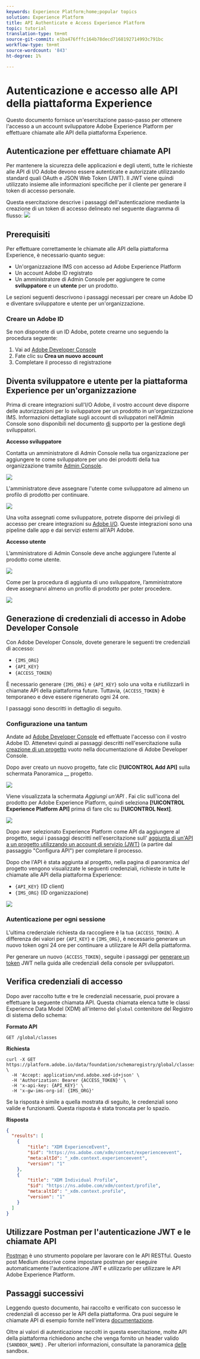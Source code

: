 ```yaml
---
keywords: Experience Platform;home;popular topics
solution: Experience Platform
title: API Authenticate e Access Experience Platform
topic: tutorial
translation-type: tm+mt
source-git-commit: e1ba476fffc164b78decd7168192714993c791bc
workflow-type: tm+mt
source-wordcount: '843'
ht-degree: 1%

---
```



# Autenticazione e accesso alle API della piattaforma Experience

Questo documento fornisce un&#39;esercitazione passo-passo per ottenere l&#39;accesso a un account sviluppatore Adobe Experience Platform per effettuare chiamate alle API della piattaforma Experience.

## Autenticazione per effettuare chiamate API

Per mantenere la sicurezza delle applicazioni e degli utenti, tutte le richieste alle API di I/O Adobe devono essere autenticate e autorizzate utilizzando standard quali OAuth e JSON Web Token (JWT). Il JWT viene quindi utilizzato insieme alle informazioni specifiche per il cliente per generare il token di accesso personale.

Questa esercitazione descrive i passaggi dell&#39;autenticazione mediante la creazione di un token di accesso delineato nel seguente diagramma di flusso:
![](images/authentication/authentication-flowchart.png)

## Prerequisiti

Per effettuare correttamente le chiamate alle API della piattaforma Experience, è necessario quanto segue:

* Un&#39;organizzazione IMS con accesso ad Adobe Experience Platform
* Un account Adobe ID registrato
* Un amministratore di Admin Console per aggiungere te come **sviluppatore** e un **utente** per un prodotto.

Le sezioni seguenti descrivono i passaggi necessari per creare un Adobe ID e diventare sviluppatore e utente per un&#39;organizzazione.

### Creare un Adobe ID

Se non disponete di un ID Adobe, potete crearne uno seguendo la procedura seguente:

1. Vai ad [Adobe Developer Console](https://console.adobe.io)
2. Fate clic su **Crea un nuovo account**
3. Completare il processo di registrazione

## Diventa sviluppatore e utente per la piattaforma Experience per un&#39;organizzazione

Prima di creare integrazioni sull&#39;I/O Adobe, il vostro account deve disporre delle autorizzazioni per lo sviluppatore per un prodotto in un&#39;organizzazione IMS. Informazioni dettagliate sugli account di sviluppatori nell&#39;Admin Console sono disponibili nel documento [di](https://helpx.adobe.com/enterprise/using/manage-developers.html) supporto per la gestione degli sviluppatori.

**Accesso sviluppatore**

Contatta un amministratore di Admin Console nella tua organizzazione per aggiungere te come sviluppatore per uno dei prodotti della tua organizzazione tramite [Admin Console](https://adminconsole.adobe.com/).

![](images/authentication/assign-developer.png)

L&#39;amministratore deve assegnare l&#39;utente come sviluppatore ad almeno un profilo di prodotto per continuare.

![](images/authentication/add-developer.png)

Una volta assegnati come sviluppatore, potrete disporre dei privilegi di accesso per creare integrazioni su [Adobe I/O](https://www.adobe.com/go/devs_console_ui). Queste integrazioni sono una pipeline dalle app e dai servizi esterni all&#39;API Adobe.

**Accesso utente**

L’amministratore di Admin Console deve anche aggiungere l’utente al prodotto come utente.

![](images/authentication/assign-users.png)

Come per la procedura di aggiunta di uno sviluppatore, l’amministratore deve assegnarvi almeno un profilo di prodotto per poter procedere.

![](images/authentication/assign-user-details.png)


## Generazione di credenziali di accesso in Adobe Developer Console

Con Adobe Developer Console, dovete generare le seguenti tre credenziali di accesso:

* `{IMS_ORG}`
* `{API_KEY}`
* `{ACCESS_TOKEN}`

È necessario generare `{IMS_ORG}` e `{API_KEY}` solo una volta e riutilizzarli in chiamate API della piattaforma future. Tuttavia, `{ACCESS_TOKEN}` è temporaneo e deve essere rigenerato ogni 24 ore.

I passaggi sono descritti in dettaglio di seguito.

### Configurazione una tantum

Andate ad [Adobe Developer Console](https://www.adobe.com/go/devs_console_ui) ed effettuate l&#39;accesso con il vostro Adobe ID. Attenetevi quindi ai passaggi descritti nell&#39;esercitazione sulla [creazione di un progetto](https://www.adobe.io/apis/experienceplatform/console/docs.html#!AdobeDocs/adobeio-console/master/projects-empty.md) vuoto nella documentazione di Adobe Developer Console.

Dopo aver creato un nuovo progetto, fate clic **[!UICONTROL Add API]** sulla schermata Panoramica __ progetto.

![](images/authentication/add-api-button.png)

Viene visualizzata la schermata _Aggiungi un&#39;API_ . Fai clic sull&#39;icona del prodotto per Adobe Experience Platform, quindi seleziona **[!UICONTROL Experience Platform API]** prima di fare clic su **[!UICONTROL Next]**.

![](images/authentication/add-platform-api.png)

Dopo aver selezionato Experience Platform come API da aggiungere al progetto, segui i passaggi descritti nell&#39;esercitazione sull&#39; [aggiunta di un&#39;API a un progetto utilizzando un account di servizio (JWT)](https://www.adobe.io/apis/experienceplatform/console/docs.html#!AdobeDocs/adobeio-console/master/services-add-api-jwt.md) (a partire dal passaggio &quot;Configura API&quot;) per completare il processo.

Dopo che l&#39;API è stata aggiunta al progetto, nella pagina di panoramica _del_ progetto vengono visualizzate le seguenti credenziali, richieste in tutte le chiamate alle API della piattaforma Experience:

* `{API_KEY}` (ID client)
* `{IMS_ORG}` (ID organizzazione)

![](./images/authentication/api-key-ims-org.png)

### Autenticazione per ogni sessione

L&#39;ultima credenziale richiesta da raccogliere è la tua `{ACCESS_TOKEN}`. A differenza dei valori per `{API_KEY}` e `{IMS_ORG}`, è necessario generare un nuovo token ogni 24 ore per continuare a utilizzare le API della piattaforma.

Per generare un nuovo `{ACCESS_TOKEN}`, seguite i passaggi per [generare un token](https://www.adobe.io/apis/experienceplatform/console/docs.html#!AdobeDocs/adobeio-console/master/credentials.md) JWT nella guida alle credenziali della console per sviluppatori.

## Verifica credenziali di accesso

Dopo aver raccolto tutte e tre le credenziali necessarie, puoi provare a effettuare la seguente chiamata API. Questa chiamata elenca tutte le classi Experience Data Model (XDM) all&#39;interno del `global` contenitore del Registro di sistema dello schema:

**Formato API**

```http
GET /global/classes
```

**Richiesta**

```SHELL
curl -X GET https://platform.adobe.io/data/foundation/schemaregistry/global/classes \
  -H 'Accept: application/vnd.adobe.xed-id+json' \
  -H 'Authorization: Bearer {ACCESS_TOKEN}' \
  -H 'x-api-key: {API_KEY}' \
  -H 'x-gw-ims-org-id: {IMS_ORG}'
```

Se la risposta è simile a quella mostrata di seguito, le credenziali sono valide e funzionanti. Questa risposta è stata troncata per lo spazio.

**Risposta**

```JSON
{
  "results": [
    {
        "title": "XDM ExperienceEvent",
        "$id": "https://ns.adobe.com/xdm/context/experienceevent",
        "meta:altId": "_xdm.context.experienceevent",
        "version": "1"
    },
    {
        "title": "XDM Individual Profile",
        "$id": "https://ns.adobe.com/xdm/context/profile",
        "meta:altId": "_xdm.context.profile",
        "version": "1"
    }
  ]
}
```

## Utilizzare Postman per l&#39;autenticazione JWT e le chiamate API

[Postman](https://www.getpostman.com/) è uno strumento popolare per lavorare con le API RESTful. Questo post [](https://medium.com/adobetech/using-postman-for-jwt-authentication-on-adobe-i-o-7573428ffe7f) Medium descrive come impostare postman per eseguire automaticamente l&#39;autenticazione JWT e utilizzarlo per utilizzare le API Adobe Experience Platform.

## Passaggi successivi

Leggendo questo documento, hai raccolto e verificato con successo le credenziali di accesso per le API della piattaforma. Ora puoi seguire le chiamate API di esempio fornite nell&#39;intera [documentazione](../landing/documentation/overview.md).

Oltre ai valori di autenticazione raccolti in questa esercitazione, molte API della piattaforma richiedono anche che venga fornito un header valido `{SANDBOX_NAME}` . Per ulteriori informazioni, consultate la panoramica [delle](../sandboxes/home.md) sandbox.